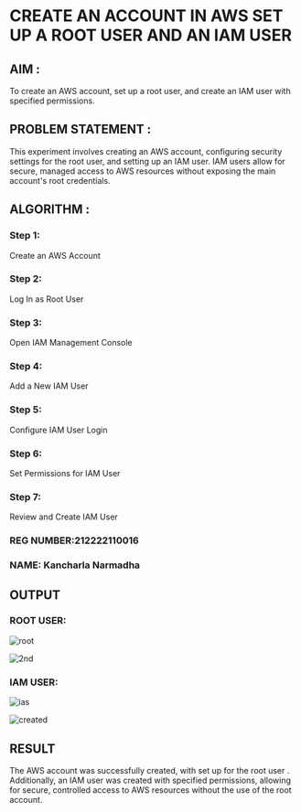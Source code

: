  # CREATE AN  ACCOUNT IN AWS SET UP A ROOT USER AND AN IAM USER 

## AIM :
To create an AWS account, set up a root user, and create an IAM user with specified permissions.

## PROBLEM STATEMENT :
This experiment involves creating an AWS account, configuring security settings for the root user, and setting up an IAM user. IAM users allow for secure, managed access to AWS resources without exposing the main account's root credentials.

## ALGORITHM :

 ### Step 1:
 Create an AWS Account </br>
 ### Step 2:
 Log In as Root User </br>
 ### Step 3:
 Open IAM Management Console</br>
 ### Step 4:
 Add a New IAM User</br>
 ### Step 5:
 Configure IAM User Login</br>
 ### Step 6:
 Set Permissions for IAM User</br>
 ### Step 7:
 Review and Create IAM User</br>

### REG NUMBER:212222110016
### NAME: Kancharla Narmadha

## OUTPUT

### ROOT USER:
![root](https://github.com/user-attachments/assets/5fd4b343-0da6-453b-94e4-87e0f1362a7d)


![2nd](https://github.com/user-attachments/assets/94125b8e-86bf-433a-b33f-80cfc86ae231)

 

 ### IAM USER:
![ias](https://github.com/user-attachments/assets/2aa28c96-3512-4d7c-8dac-3859d3ce95ec)

![created](https://github.com/user-attachments/assets/1f8341b5-3582-4362-82c4-1fdeb6d7f1ef)

## RESULT
The AWS account was successfully created, with set up for the root user . Additionally, an IAM user was created with specified permissions, allowing for secure, controlled access to AWS resources without the use of the root account. 

  
